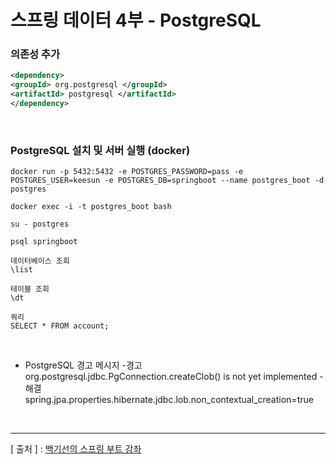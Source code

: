스프링 데이터 4부 - PostgreSQL
===

### 의존성 추가
```xml
<dependency>
<groupId> org.postgresql </groupId>
<artifactId> postgresql </artifactId>
</dependency>
```
<br/>

### PostgreSQL 설치 및 서버 실행 (docker)
```
docker run -p 5432:5432 -e POSTGRES_PASSWORD=pass -e
POSTGRES_USER=keesun -e POSTGRES_DB=springboot --name postgres_boot -d
postgres

docker exec -i -t postgres_boot bash

su - postgres

psql springboot

데이터베이스 조회
\list

테이블 조회
\dt

쿼리
SELECT * FROM account;
```

<br/>

  + PostgreSQL 경고 메시지
    -경고 org.postgresql.jdbc.PgConnection.createClob() is not yet implemented
    -해결 spring.jpa.properties.hibernate.jdbc.lob.non_contextual_creation=true

<br/>

---
[ 출처 ] : [백기선의 스프링 부트 강좌](https://www.inflearn.com/course/%EC%8A%A4%ED%94%84%EB%A7%81%EB%B6%80%ED%8A%B8/)



